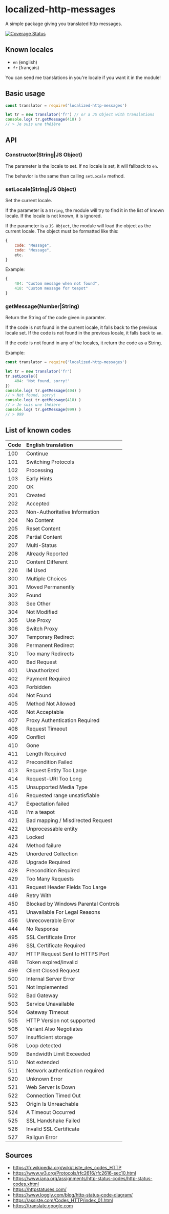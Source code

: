 # localized-http-messages
A simple package giving you translated http messages.

[![Coverage Status](https://coveralls.io/repos/github/Ucio/localized-http-messages/badge.svg?branch=master)](https://coveralls.io/github/Ucio/localized-http-messages?branch=master)

## Known locales
- `en` (english)
- `fr` (français)

You can send me translations in you're locale if you want it in the module!

## Basic usage
```js
const translator = require('localized-http-messages')

let tr = new translator('fr') // or a JS Object with translations
console.log( tr.getMessage(418) )
// > Je suis une théière
```

## API

### Constructor(String|JS Object)
The parameter is the locale to set. If no locale is set, it will fallback to `en`.

The behavior is the same than calling `setLocale` method.

### setLocale(String|JS Object)
Set the current locale.

If the parameter is a `String`, the module will try to find it in the list of known locale.
If the locale is not known, it is ignored.

If the parameter is a `JS Object`, the module will load the object as the current locale.
The object must be formatted like this:
```js
{
    code: "Message",
    code: "Message",
    etc.
}
```

Example:
```js
{
    404: "Custom message when not found",
    418: "Custom message for teapot"
}
```

### getMessage(Number|String)
Return the String of the code given in paramter.

If the code is not found in the current locale, it falls back to the previous locale set.
If the code is not found in the previous locale, it falls back to `en`.

If the code is not found in any of the locales, it return the code as a String.

Example:
```js
const translator = require('localized-http-messages')

let tr = new translator('fr')
tr.setLocale({
    404: 'Not found, sorry!'
})
console.log( tr.getMessage(404) )
// > Not found, sorry!
console.log( tr.getMessage(418) )
// > Je suis une théière
console.log( tr.getMessage(999) )
// > 999
```

## List of known codes
| Code    | English translation                   |
| :-----  | :------------------------------------ |
| 100     | Continue |
| 101     | Switching Protocols |
| 102     | Processing |
| 103     | Early Hints |
| 200     | OK |
| 201     | Created |
| 202     | Accepted |
| 203     | Non-Authoritative Information |
| 204     | No Content |
| 205     | Reset Content |
| 206     | Partial Content |
| 207     | Multi-Status |
| 208     | Already Reported |
| 210     | Content Different |
| 226     | IM Used |
| 300     | Multiple Choices |
| 301     | Moved Permanently |
| 302     | Found |
| 303     | See Other |
| 304     | Not Modified |
| 305     | Use Proxy |
| 306     | Switch Proxy |
| 307     | Temporary Redirect |
| 308     | Permanent Redirect |
| 310     | Too many Redirects |
| 400     | Bad Request |
| 401     | Unauthorized |
| 402     | Payment Required |
| 403     | Forbidden |
| 404     | Not Found |
| 405     | Method Not Allowed |
| 406     | Not Acceptable |
| 407     | Proxy Authentication Required |
| 408     | Request Timeout |
| 409     | Conflict |
| 410     | Gone |
| 411     | Length Required |
| 412     | Precondition Failed |
| 413     | Request Entity Too Large |
| 414     | Request-URI Too Long |
| 415     | Unsupported Media Type |
| 416     | Requested range unsatisfiable |
| 417     | Expectation failed |
| 418     | I'm a teapot |
| 421     | Bad mapping / Misdirected Request |
| 422     | Unprocessable entity |
| 423     | Locked |
| 424     | Method failure |
| 425     | Unordered Collection |
| 426     | Upgrade Required |
| 428     | Precondition Required |
| 429     | Too Many Requests |
| 431     | Request Header Fields Too Large |
| 449     | Retry With |
| 450     | Blocked by Windows Parental Controls |
| 451     | Unavailable For Legal Reasons |
| 456     | Unrecoverable Error |
| 444     | No Response |
| 495     | SSL Certificate Error |
| 496     | SSL Certificate Required |
| 497     | HTTP Request Sent to HTTPS Port |
| 498     | Token expired/invalid |
| 499     | Client Closed Request |
| 500     | Internal Server Error |
| 501     | Not Implemented |
| 502     | Bad Gateway |
| 503     | Service Unavailable |
| 504     | Gateway Timeout |
| 505     | HTTP Version not supported |
| 506     | Variant Also Negotiates |
| 507     | Insufficient storage |
| 508     | Loop detected |
| 509     | Bandwidth Limit Exceeded |
| 510     | Not extended |
| 511     | Network authentication required |
| 520     | Unknown Error |
| 521     | Web Server Is Down |
| 522     | Connection Timed Out |
| 523     | Origin Is Unreachable |
| 524     | A Timeout Occurred |
| 525     | SSL Handshake Failed |
| 526     | Invalid SSL Certificate |
| 527     | Railgun Error |


## Sources
- https://fr.wikipedia.org/wiki/Liste_des_codes_HTTP
- https://www.w3.org/Protocols/rfc2616/rfc2616-sec10.html
- https://www.iana.org/assignments/http-status-codes/http-status-codes.xhtml
- https://httpstatuses.com/
- https://www.loggly.com/blog/http-status-code-diagram/
- https://assiste.com/Codes_HTTP/index_01.html
- https://translate.google.com
